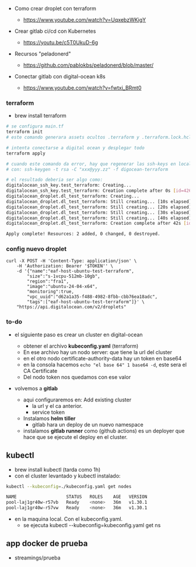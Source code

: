 - Como crear droplet con terraform
  - https://www.youtube.com/watch?v=UqxebzWKigY
  
- Crear gitlab ci/cd con Kubernetes
  - https://youtu.be/c5T0UkuD-6g

- Recursos "peladonerd"
  - https://github.com/pablokbs/peladonerd/blob/master/

- Conectar gitlab con digital-ocean k8s
  - https://www.youtube.com/watch?v=fwtxi_BRmt0


### terraform
- brew install terraform
```sh
# se configura main.tf
terraform init
# este comando generara assets ocultos .terraform y .terraform.lock.hcl

# intenta conectarse a digital ocean y desplegar todo
terraform apply

# cuando este comando da error, hay que regenerar las ssh-keys en local
# con: ssh-keygen -t rsa -C "xxx@yyy.zz" -f digocean-terraform    

# el resultado deberia ser algo como:
digitalocean_ssh_key.test_terraform: Creating...
digitalocean_ssh_key.test_terraform: Creation complete after 0s [id=42610380]
digitalocean_droplet.dl_test_terraform: Creating...
digitalocean_droplet.dl_test_terraform: Still creating... [10s elapsed]
digitalocean_droplet.dl_test_terraform: Still creating... [20s elapsed]
digitalocean_droplet.dl_test_terraform: Still creating... [30s elapsed]
digitalocean_droplet.dl_test_terraform: Still creating... [40s elapsed]
digitalocean_droplet.dl_test_terraform: Creation complete after 42s [id=429262330]

Apply complete! Resources: 2 added, 0 changed, 0 destroyed.
```

### config nuevo droplet
```ssh
curl -X POST -H 'Content-Type: application/json' \
    -H 'Authorization: Bearer '$TOKEN'' \
    -d '{"name":"eaf-host-ubuntu-test-terraform",
        "size":"s-1vcpu-512mb-10gb",
        "region":"fra1",
        "image":"ubuntu-24-04-x64",
        "monitoring":true,
        "vpc_uuid":"d62a1a35-f488-4982-8fbb-cbb76ea18adc",
        "tags":["eaf-host-ubuntu-test-terraform"]}' \
    "https://api.digitalocean.com/v2/droplets"
```

### to-do
- el siguiente paso es crear un cluster en digital-ocean
  - obtener el archivo **kubeconfig.yaml** (terraform)
  - En ese archivo hay un nodo server: que tiene la url del cluster
  - en el otro nodo certificate-authority-data hay un token en base64
  - en la consola hacemos `echo "el base 64" 1 base64 -d`, este sera el CA Certificate
  - Del nodo token nos quedamos con ese valor

- volvemos a **gitlab**
  - aqui configuraremos en: Add existing cluster
    - la url y el ca anterior.
    - service token
  - Instalamos **helm tiller**
    - gitlab hara un deploy de un nuevo namespace
  - instalamos **gitlab runner** como (github actions) es un deployer que hace que se ejecute el deploy en el cluster.

## kubectl
- brew install kubectl (tarda como 1h)
- con el cluster levantado y kubectl instalado:
```sh
kubectl --kubeconfig=./kubeconfig.yaml get nodes

NAME                   STATUS   ROLES    AGE   VERSION
pool-laj1gr40w-r57vb   Ready    <none>   36m   v1.30.1
pool-laj1gr40w-r57vw   Ready    <none>   36m   v1.30.1
```
- en la maquina local. Con el kubeconfig.yaml.
  - se ejecuta kubectl --kubeconfig=kubeconfig.yaml get ns

## app docker de prueba
- streamings/prueba

